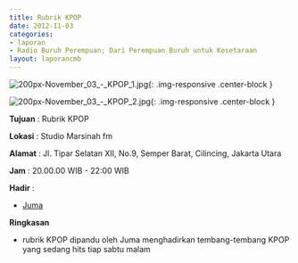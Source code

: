```yaml
---
title: Rubrik KPOP 
date: 2012-11-03
categories:
- laporan
- Radio Buruh Perempuan; Dari Perempuan Buruh untuk Kesetaraan
layout: laporancmb
---
```



![200px-November_03_-_KPOP_1.jpg](/uploads/200px-November_03_-_KPOP_1.jpg){: .img-responsive .center-block }

![200px-November_03_-_KPOP_2.jpg](/uploads/200px-November_03_-_KPOP_2.jpg){: .img-responsive .center-block }


**Tujuan** : Rubrik KPOP 

**Lokasi** : Studio Marsinah fm 

**Alamat** : Jl. Tipar Selatan XII, No.9, Semper Barat, Cilincing, Jakarta Utara 

**Jam** : 20.00.00 WIB - 22:00 WIB 

**Hadir** :
* [Juma](http://wiki.ciptamedia.org/wiki/Juma)

**Ringkasan**  
* rubrik KPOP dipandu oleh Juma menghadirkan tembang-tembang KPOP yang sedang hits tiap sabtu malam
